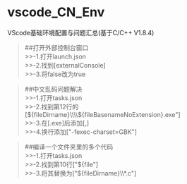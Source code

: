 # vscode_CN_Env
VScode基础环境配置与问题汇总(基于C/C++ V1.8.4)
>##打开外部控制台窗口  
    >>-1.打开launch.json  
    >>-2.找到[externalConsole]  
    >>-3.将false改为true  
    
>##中文乱码问题解决  
    >>-1.打开tasks.json  
    >>-2.找到第12行的[${fileDirname}\\\\${fileBasenameNoExtension}.exe"]  
    >>-3.在[.exe]后添加[,]  
    >>-4.换行添加["-fexec-charset=GBK"]  
    
>##编译一个文件夹里的多个代码  
    >>-1.打开tasks.json  
    >>-2.找到第10行["${file"]  
    >>-3.将其替换为["${fileDirname}\\\\*.c"]  
